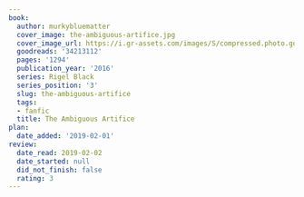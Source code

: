 ```yaml
---
book:
  author: murkybluematter
  cover_image: the-ambiguous-artifice.jpg
  cover_image_url: https://i.gr-assets.com/images/S/compressed.photo.goodreads.com/books/1502729235l/34213112._SX98_.jpg
  goodreads: '34213112'
  pages: '1294'
  publication_year: '2016'
  series: Rigel Black
  series_position: '3'
  slug: the-ambiguous-artifice
  tags:
  - fanfic
  title: The Ambiguous Artifice
plan:
  date_added: '2019-02-01'
review:
  date_read: 2019-02-02
  date_started: null
  did_not_finish: false
  rating: 3
---
```

